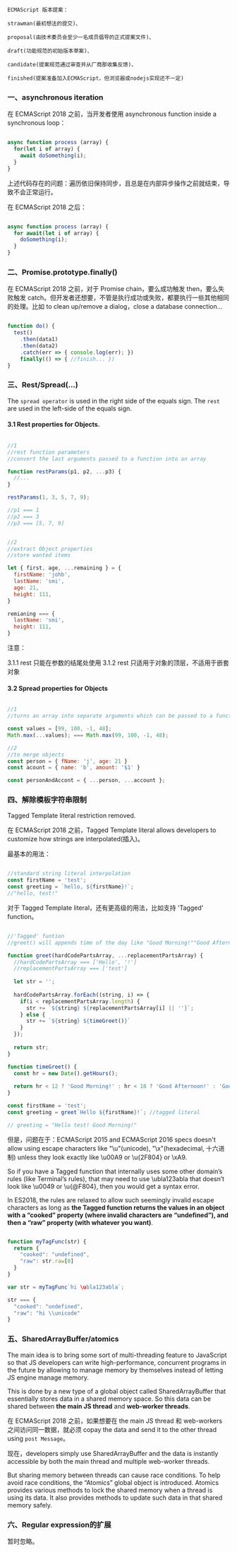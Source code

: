 
```

ECMAScript 版本提案：

strawman(最初想法的提交)、

proposal(由技术委员会至少一名成员倡导的正式提案文件)、

draft(功能规范的初始版本草案)、

candidate(提案规范通过审查并从厂商那收集反馈)、

finished(提案准备加入ECMAScript，但浏览器或nodejs实现还不一定)

```


### 一、asynchronous iteration

在 ECMAScript 2018 之前，当开发者使用 asynchronous function inside a synchronous loop：

```javascript

async function process (array) {
  for(let i of array) {
    await doSomething(i);
  }
}

```

上述代码存在的问题：遍历依旧保持同步，且总是在内部异步操作之前就结束，导致不会正常运行。

在 ECMAScript 2018 之后：

```javascript

async function process (array) {
  for await(let i of array) {
    doSomething(i);
  }
}
```


### 二、Promise.prototype.finally()

在 ECMAScript 2018 之前，对于 Promise chain，要么成功触发 then，要么失败触发 catch。但开发者还想要，不管是执行成功或失败，都要执行一些其他相同的处理。比如 to clean up/remove a dialog，close a database connection...

```javascript

function do() {
  test()
    .then(data1)
    .then(data2)
    .catch(err => { console.log(err); })
    finally(() => { //finish... })
}

```


### 三、Rest/Spread(...)

The `spread operator` is used in the right side of the equals sign. The `rest` are used in the left-side of the equals sign.


#### 3.1 Rest properties for Objects.

```javascript

//1
//rest function parameters
//convert the last arguments passed to a function into an array

function restParams(p1, p2, ...p3) {
  //...
}

restParams(1, 3, 5, 7, 9);

//p1 === 1
//p2 === 3
//p3 === [5, 7, 9]


//2
//extract Object properties
//store wanted items

let { first, age, ...remaining } = {
  firstName: 'johb',
  lastName: 'smi',
  age: 21,
  height: 111,
}

remianing === {
  lastName: 'smi',
  height: 111,
}

```

注意：

3.1.1 rest 只能在参数的结尾处使用
3.1.2 rest 只适用于对象的顶层，不适用于嵌套对象


#### 3.2 Spread properties for Objects

```javascript

//1
//turns an array into separate arguments which can be passed to a function

const values = [99, 100, -1, 48];
Math.max(...values); === Math.max(99, 100, -1, 48);

//2
//to merge objects
const person = { fName: 'j', age: 21 }
const acount = { name: 'b', amount: '$1' }

const personAndAccont = { ...person, ...account };

```

### 四、解除模板字符串限制

Tagged Template literal restriction removed.

在 ECMAScript 2018 之前，Tagged Template literal allows developers to customize how strings are interpolated(插入)。

最基本的用法：

```javascript

//standard string literal interpolation
const firstName = 'test';
const greeting = `hello, ${firstName}!`;
//"hello, test!"

```

对于 Tagged Template literal，还有更高级的用法，比如支持 'Tagged' function。

```javascript

//'Tagged' funtion
//greet() will appends time of the day like "Good Morning!""Good Afternoon!" and so on.

function greet(hardCodePartsArray, ...replacementPartsArray) {
  //hardCodePartsArray === ['Hello', '!']
  //replacementPartsArray === ['test']
  
  let str = '';
  
  hardCodePartsArray.forEach((string, i) => {
    if(i < replacementPartsArray.length) {
      str += `${string} ${replacementPartsArray[i] || ''}`;
    } else {
      str += `${string} ${timeGreet()}`
    }
  });
  
  return str;
}

function timeGreet() {
  const hr = new Date().getHours();
  
  return hr < 12 ? 'Good Morning!' : hr < 18 ? 'Good Afternoon!' : 'Good Evening!';
}

const firstName = 'test';
const greeting = greet`Hello ${firstName}!`; //tagged literal

// greeting = "Hello test! Good Morning!"

```

但是，问题在于：ECMAScript 2015 and ECMAScript 2016 specs doesn't allow using escape characters like "\u"(unicode), "\x"(hexadecimal, 十六进制) unless they look exactly like \u00A9 or \u{2F804} or \xA9.

So if you have a Tagged function that internally uses some other domain’s rules (like Terminal’s rules), that may need to use \ubla123abla that doesn’t look like \u0049 or \u{@F804}, then you would get a syntax error.

In ES2018, the rules are relaxed to allow such seemingly invalid escape characters as long as **the Tagged function returns the values in an object with a “cooked” property (where invalid characters are “undefined”), and then a “raw” property (with whatever you want)**.

```javascript

function myTagFunc(str) {
  return {
    "cooked": "undefined",
    "raw": str.raw[0]
  }
}

var str = myTagFunc`hi \ubla123abla`;

str === {
  "cooked": "undefined",
  "raw": "hi \\unicode"
}

```


### 五、SharedArrayBuffer/atomics

The main idea is to bring some sort of multi-threading feature to JavaScript so that JS developers can write high-performance, concurrent programs in the future by allowing to manage memory by themselves instead of letting JS engine manage memory.

This is done by a new type of a global object called SharedArrayBuffer that essentially stores data in a shared memory space. So this data can be shared between **the main JS thread** and **web-worker threads**.

在 ECMAScript 2018 之前，如果想要在 the main JS thread 和 web-workers 之间访问同一数据，就必须 copay the data and send it to the other thread using `post Message`。

现在，developers simply use SharedArrayBuffer and the data is instantly accessible by both the main thread and multiple web-worker threads.

But sharing memory between threads can cause race conditions. To help avoid race conditions, the “Atomics” global object is introduced. Atomics provides various methods to lock the shared memory when a thread is using its data. It also provides methods to update such data in that shared memory safely.


### 六、Regular expression的扩展

暂时忽略。
